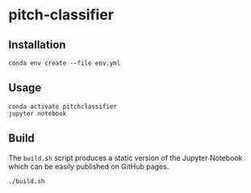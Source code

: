 # pitch-classifier

## Installation
```
conda env create --file env.yml
```
## Usage
```
conda activate pitchclassifier
jupyter notebook
```
## Build
The `build.sh` script produces a static version of the Jupyter Notebook which can be easily published on GitHub pages.
```
./build.sh
```
